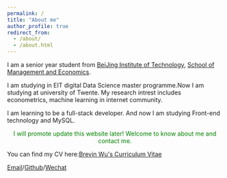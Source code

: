 ```yaml
---
permalink: /
title: "About me"
author_profile: true
redirect_from: 
  - /about/
  - /about.html
---
```


I am a senior year student from [BeiJing Institute of Technology](https://bit.edu.cn/), [School of Management and Economics](https://sme.bit.edu.cn/). 

I am studying in EIT digital Data Science master programme.Now I am studying at university of Twente. My research intrest includes econometrics, machine learning in internet community.

I am learning to be a full-stack developer. And now I am studying Front-end technology and MySQL.
<p style="color: green;text-align: center">I will promote update this website later! Welcome to know about me and contact me.</p>

You can find my CV here:[Brevin Wu's Curriculum Vitae](../files/resume.pdf)

[Email](mailto:p.wu-2@student.utwente.nl)/[Github](https://paddywupython.github.io/BrevinWu.github.io/)/[Wechat](../image/wechat.jpg)
